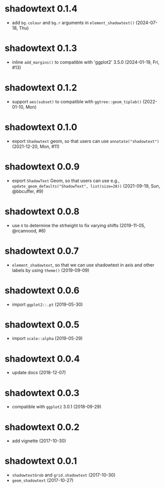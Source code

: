 # shadowtext 0.1.4

+ add `bg.colour` and `bg.r` arguments in `element_shadowtext()` (2024-07-18, Thu)

# shadowtext 0.1.3

+ inline `add_margins()` to compatible with 'ggplot2' 3.5.0 (2024-01-19, Fri, #13)

# shadowtext 0.1.2

+ support `aes(subset)` to compatible with `ggtree::geom_tiplab()` (2022-01-10, Mon)

# shadowtext 0.1.0

+ export `Shadowtext` geom, so that users can use `annotate("shadowtext")` (2021-12-20, Mon, #11)

# shadowtext 0.0.9

+ export `ShadowText` Geom, so that users can use e.g., `update_geom_defaults("ShadowText", list(size=28))` (2021-09-19, Sun, @bbcuffer, #9)

# shadowtext 0.0.8

+ use `X` to determine the strheight to fix varying shifts (2019-11-05, @rcannood, #6)

# shadowtext 0.0.7

+ `element_shadowtext`, so that we can use shadowtext in axis and other labels by using `theme()` (2019-09-09)

# shadowtext 0.0.6

+ import `ggplot2::.pt` (2019-05-30)

# shadowtext 0.0.5

+ import `scale::alpha` (2019-05-29)

# shadowtext 0.0.4

+ update docs (2018-12-07)

# shadowtext 0.0.3

+ compatible with `ggplot2` 3.0.1 (2018-09-29)

# shadowtext 0.0.2

+ add vignette (2017-10-30)

# shadowtext 0.0.1

+ `shadowtextGrob` and `grid.shadowtext` (2017-10-30)
+ `geom_shadowtext` (2017-10-27)
